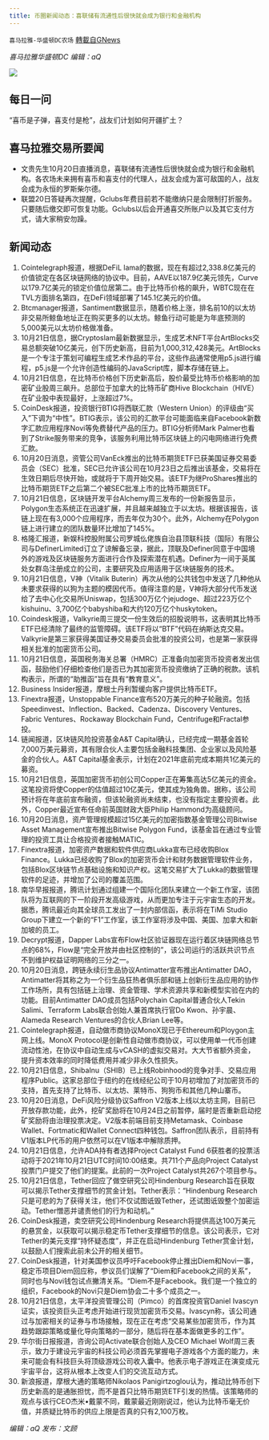 ```yaml
---
title: 币圈新闻动态：喜联储有流通性后很快就会成为银行和金融机构
---
```

`喜马拉雅-华盛顿DC农场` [轉載自GNews](https://gnews.org/zh-hans/1608104/)

*喜马拉雅华盛顿DC 编辑：aQ*

![](http://himalayawashingtondc.org/wp-content/uploads/2021/07/ScreenShot-2021-07-31-at-16.20.22@2x.png)



## 每日一问





“喜币是子弹，喜支付是枪”，战友们计划如何开疆扩土？





## 喜马拉雅交易所要闻





- 文贵先生10月20日直播消息，喜联储有流通性后很快就会成为银行和金融机构。各农场未来拥有喜币和喜支付的代理人，战友会成为富可敌国的人，战友会成为永恒的罗斯柴尔德。
- 联盟20日答疑再次提醒，Gclubs年费目前若不能缴纳只是会限制打折服务。只要随后缴交即可恢复功能。Gclubs以后会开通喜交所账户以及其它支付方式，请大家稍安勿躁。






## 新闻动态





1. Cointelegraph报道，根据DeFiL lama的数据，现在有超过2,338.8亿美元的价值锁定在各区块链网络的协议中。目前，AAVE以187.9亿美元领先，Curve以179.7亿美元的锁定价值位居第二。由于比特币价格的飙升，WBTC现在在TVL方面排名第四，在DeFi领域部署了145.1亿美元的价值。
2. Btcmanager报道，Santiment数据显示，随着价格上涨，排名前10的以太坊非交易所鲸鱼地址正在购买更多的以太坊。鲸鱼行动可能是为年底预测的5,000美元以太坊价格做准备。
3. 10月21日信息，据Cryptoslam最新数据显示，生成艺术NFT平台ArtBlocks交易总额突破10亿美元，创下历史新高，目前为1,000,312,428美元。ArtBlocks是一个专注于策划可编程生成艺术作品的平台，这些作品通常使用p5.js进行编程，p5.js是一个允许创造性编码的JavaScript库，脚本存储在链上。
4. 10月21日信息，在比特币价格创下历史新高后，股价最受比特币价格影响的加密矿业股周三飙升。总部位于加拿大的比特币矿商Hive Blockchain（HIVE）在矿业股中表现最好，上涨超过7%。
5. CoinDesk报道，投资银行BTIG将西联汇款（Western Union）的评级由“买入”下调为“中性”。BTIG表示，该公司的汇款平台可能面临来自Facebook新数字汇款应用程序Novi等免费替代产品的压力。BTIG分析师Mark Palmer也看到了Strike服务带来的竞争，该服务利用比特币区块链上的闪电网络进行免费汇款。
6. 10月20日消息，资管公司VanEck推出的比特币期货ETF已获美国证券交易委员会（SEC）批准，SEC已允许该公司在10月23日之后推出该基金，交易将在生效日期后尽快开始，或就将于下周开始交易。该ETF为继ProShares推出的比特币期货ETF之后第二个被SEC批准上市的比特币期货ETF。 
7. 10月21日信息，区块链开发平台Alchemy周三发布的一份新报告显示，Polygon生态系统正在迅速扩展，并且越来越独立于以太坊。根据该报告，该链上现在有3,000个应用程序，而去年仅为30个。此外，Alchemy在Polygon链上进行建立的团队数量环比增加了145%。
8. 格隆汇报道，新娱科控股附属公司罗城仫佬族自治县顶联科技（国际）有限公司与DefinerLimited订立了谅解备忘录，据此，顶联及Definer同意于中国境外的游戏及区块链服务方面进行合作及探索潜在机遇。Definer为一间于英属处女群岛注册成立的公司，主要研究及应用适用于区块链服务的技术。
9. 10月21日信息，V神（Vitalik Buterin）再次从他的公共钱包中发送了几种他从未要求获得的以狗为主题的模因代币。值得注意的是，V神将大部分代币发送给了去中心化交易所Uniswap，包括300万亿个jejudoge、超过223万亿个kishuinu、3,700亿个babyshiba和大约120万亿个huskytoken。
10. Coindesk报道，Valkyrie周三提交一份生效后的招股说明书，这表明其比特币ETF已经清除了最终的监管障碍。该ETF将以“BTF”代码在纳斯达克交易。Valkyrie是第三家获得美国证券交易委员会批准的投资公司，也是第一家获得相关批准的加密货币公司。
11. 10月21日信息，英国税务海关总署（HMRC）正准备向加密货币投资者发出信函，鼓励他们仔细检查他们是否已为其加密货币投资缴纳了正确的税款。该机构表示，所谓的“助推函”旨在具有“教育意义”。
12. Business Insider报道，摩根士丹利暂缓向客户提供比特币ETF。
13. Finextra报道，Unstoppable Finance宣布520万美元的种子轮融资。包括Speedinvest、Inflection、Backed、Cadenza、Discovery Ventures、Fabric Ventures、Rockaway Blockchain Fund，Centrifuge和Fractal参投。
14. 链闻报道，区块链风险投资基金A&T Capital确认，已经完成一期基金首轮7,000万美元募资，其有限合伙人主要包括金融科技集团、企业家以及风险基金的合伙人。A&T Capital基金表示，计划在2021年底前完成本期共1亿美元的募资。
15. 10月21日信息，英国加密货币初创公司Copper正在筹集高达5亿美元的资金。这笔投资将使Copper的估值超过10亿美元，使其成为独角兽。据称，该公司预计将在年底前宣布融资，但该轮融资尚未结束，也没有指定主要投资者。此外，Copper最近宣布任命前英国财政大臣Philip Hammond为高级顾问。
16. 10月20日消息，资产管理规模超过15亿美元的加密指数基金管理公司Bitwise Asset Management宣布推出Bitwise Polygon Fund，该基金旨在通过专业管理的投资工具让合格投资者接触MATIC。
17. Finextra报道，加密资产数据和软件供应商Lukka宣布已经收购Blox Finance。Lukka已经收购了Blox的加密货币会计和财务数据管理软件业务，包括Blox区块链节点基础设施和知识产权。这笔交易扩大了Lukka的数据管理软件的足迹，并增加了公司的覆盖范围。
18. 南华早报报道，腾讯计划通过组建一个国际化团队来建立一个新工作室，该团队将为互联网的下一阶段开发高级游戏，从而更加专注于元宇宙生态的开发。据悉，腾讯最近向其全球员工发出了一封内部信函，表示将在TiMi Studio Group下建立一个新的“F1”工作室，该工作室将涉及中国、美国、加拿大和新加坡的员工。
19. Decrypt报道，Dapper Labs宣布Flow社区验证器现在运行着区块链网络总节点的68%，Flow是“完全开放并由社区控制的”，该公司运行的活跃共识节点不到维护权益证明网络的三分之一。
20. 10月20日消息，跨链永续衍生品协议Antimatter宣布推出Antimatter DAO，Antimatter将其称之为一个衍生品狂热者俱乐部和链上创新衍生品应用的协作工作场所，具有包括链上治理、资金管理、学术资源共享和新模型实验在内的功能。目前Antimatter DAO成员包括Polychain Capital普通合伙人Tekin Salimi、Terraform Labs联合创始人兼首席执行官Do Kwon、孙宇晨、Alameda Research Ventures的合伙人Brian Lee等。
21. Cointelegraph报道，自动做市商协议MonoX现已于Ethereum和Ploygon主网上线。MonoX Protocol是创新性自动做市商协议，可以使用单一代币创建流动性池，在协议中自动生成与vCASH的虚拟交易对。大大节省额外资金，提升资本效率的同时降低费用并减少非永久性损失。
22. 10月21日信息，ShibaInu（SHIB）已上线Robinhood的竞争对手、交易应用程序Public。这家总部位于纽约的在线经纪公司于10月初增加了对加密货币的支持，首先支持了比特币、以太坊、莱特币、狗狗币和其他几种山寨币。
23. 10月20日消息，DeFi风险分级协议Saffron V2版本上线以太坊主网，目前已开放存款功能，此外，挖矿奖励将在10月24日之前暂停，届时是否重新启动挖矿奖励将由治理投票决定。V2版本前端目前支持Metamask、Coinbase Wallet、Fortmatic和Wallet Connect四种钱包。Saffron团队表示，目前持有V1版本LP代币的用户依然可以在V1版本中解除质押。
24. 10月21日信息，允许ADA持有者选择Project Catalyst Fund 6获胜者的投票活动将于2021年10月21日UTC时间10:00结束。共711个产品向Project Catalyst投票门户提交了他们的提案。此前的一次Project Catalyst共267个项目参与。
25. 10月21日信息，Tether回应了做空研究公司Hindenburg Research旨在获取可以揭示Tether支撑细节的赏金计划。Tether表示：“Hindenburg Research只是可悲的为了获得关注，他们不仅试图诋毁Tether，还试图诋毁整个加密运动。Tether憎恶并谴责他们的行为和动机。”
26. CoinDesk报道，卖空研究公司Hindenburg Research将提供高达100万美元的悬赏金，以获取可以揭示稳定币Tether支撑细节的信息。该公司表示，它对Tether的美元支撑“持怀疑态度”，并正在启动Hindenburg Tether赏金计划，以鼓励人们搜索此前未公开的相关细节。
27. CoinDesk报道，针对美国参议员呼吁Facebook停止推出Diem和Novi一事，稳定币项目Diem回应称，参议员们误解了“Diem和Facebook之间的关系”，同时也与Novi钱包试点撇清关系。“Diem不是Facebook。我们是一个独立的组织，Facebook的Novi只是Diem协会二十多个成员之一。
28. 10月21日信息，太平洋投资管理公司（Pimco）的首席投资官Daniel Ivascyn证实，该投资巨头正考虑开始进行现货加密货币交易。Ivascyn称，该公司通过与加密相关的证券与市场接触，现在正在考虑“交易某些加密货币，作为其趋势跟踪策略或量化导向策略的一部分，随后将在基本面做更多的工作”。
29. 华尔街日报报道，咨询公司Activate联合创始人及CEO Michael Wolf周三表示，致力于建设元宇宙的科技公司必须首先掌握电子游戏各个方面的能力，未来可能会有科技巨头将顶级游戏公司收入囊中。他表示电子游戏正在演变成元宇宙平台，这将从根本上改变人们的交流互动方式。
30. 新浪报道，摩根大通的策略师Nikolaos Panigirtzoglou认为，推动比特币创下历史新高的是通胀担忧，而不是首只比特币期货ETF引发的热情。该策略师的观点与该行CEO杰米•戴蒙不同，戴蒙最近刚刚说过，他认为比特币毫无价值，并质疑比特币的供应上限是否真的只有2,100万枚。





*编辑：aQ
发布：文顾*
